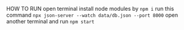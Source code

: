 HOW TO RUN 
open terminal install node modules by `npm i` 
run this command  `npx json-server --watch data/db.json --port 8000`
open another terminal and run `npm start`